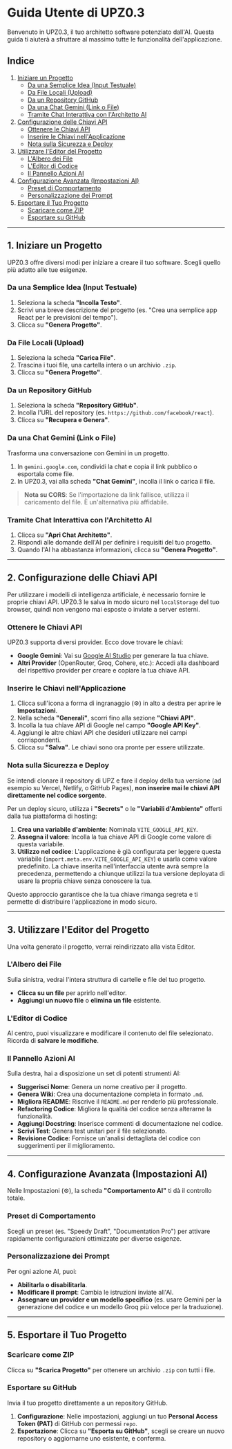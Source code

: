# Guida Utente di UPZ0.3

Benvenuto in UPZ0.3, il tuo architetto software potenziato dall'AI. Questa guida ti aiuterà a sfruttare al massimo tutte le funzionalità dell'applicazione.

## Indice

1.  [Iniziare un Progetto](#1-iniziare-un-progetto)
    -   [Da una Semplice Idea (Input Testuale)](#da-una-semplice-idea-input-testuale)
    -   [Da File Locali (Upload)](#da-file-locali-upload)
    -   [Da un Repository GitHub](#da-un-repository-github)
    -   [Da una Chat Gemini (Link o File)](#da-una-chat-gemini-link-o-file)
    -   [Tramite Chat Interattiva con l'Architetto AI](#tramite-chat-interattiva-con-larchitetto-ai)
2.  [Configurazione delle Chiavi API](#2-configurazione-delle-chiavi-api)
    -   [Ottenere le Chiavi API](#ottenere-le-chiavi-api)
    -   [Inserire le Chiavi nell'Applicazione](#inserire-le-chiavi-nellapplicazione)
    -   [Nota sulla Sicurezza e Deploy](#nota-sulla-sicurezza-e-deploy)
3.  [Utilizzare l'Editor del Progetto](#3-utilizzare-leditor-del-progetto)
    -   [L'Albero dei File](#lalbero-dei-file)
    -   [L'Editor di Codice](#leditor-di-codice)
    -   [Il Pannello Azioni AI](#il-pannello-azioni-ai)
4.  [Configurazione Avanzata (Impostazioni AI)](#4-configurazione-avanzata-impostazioni-ai)
    -   [Preset di Comportamento](#preset-di-comportamento)
    -   [Personalizzazione dei Prompt](#personalizzazione-dei-prompt)
5.  [Esportare il Tuo Progetto](#5-esportare-il-tuo-progetto)
    -   [Scaricare come ZIP](#scaricare-come-zip)
    -   [Esportare su GitHub](#esportare-su-github)

---

## 1. Iniziare un Progetto

UPZ0.3 offre diversi modi per iniziare a creare il tuo software. Scegli quello più adatto alle tue esigenze.

### Da una Semplice Idea (Input Testuale)

1.  Seleziona la scheda **"Incolla Testo"**.
2.  Scrivi una breve descrizione del progetto (es. "Crea una semplice app React per le previsioni del tempo").
3.  Clicca su **"Genera Progetto"**.

### Da File Locali (Upload)

1.  Seleziona la scheda **"Carica File"**.
2.  Trascina i tuoi file, una cartella intera o un archivio `.zip`.
3.  Clicca su **"Genera Progetto"**.

### Da un Repository GitHub

1.  Seleziona la scheda **"Repository GitHub"**.
2.  Incolla l'URL del repository (es. `https://github.com/facebook/react`).
3.  Clicca su **"Recupera e Genera"**.

### Da una Chat Gemini (Link o File)

Trasforma una conversazione con Gemini in un progetto.
1.  In `gemini.google.com`, condividi la chat e copia il link pubblico o esportala come file.
2.  In UPZ0.3, vai alla scheda **"Chat Gemini"**, incolla il link o carica il file.

> **Nota su CORS**: Se l'importazione da link fallisce, utilizza il caricamento del file. È un'alternativa più affidabile.

### Tramite Chat Interattiva con l'Architetto AI

1.  Clicca su **"Apri Chat Architetto"**.
2.  Rispondi alle domande dell'AI per definire i requisiti del tuo progetto.
3.  Quando l'AI ha abbastanza informazioni, clicca su **"Genera Progetto"**.

---

## 2. Configurazione delle Chiavi API

Per utilizzare i modelli di intelligenza artificiale, è necessario fornire le proprie chiavi API. UPZ0.3 le salva in modo sicuro nel `localStorage` del tuo browser, quindi non vengono mai esposte o inviate a server esterni.

### Ottenere le Chiavi API

UPZ0.3 supporta diversi provider. Ecco dove trovare le chiavi:
-   **Google Gemini**: Vai su [Google AI Studio](https://ai.google.dev/gemini-api/docs/api-key) per generare la tua chiave.
-   **Altri Provider** (OpenRouter, Groq, Cohere, etc.): Accedi alla dashboard del rispettivo provider per creare e copiare la tua chiave API.

### Inserire le Chiavi nell'Applicazione

1.  Clicca sull'icona a forma di ingranaggio (⚙️) in alto a destra per aprire le **Impostazioni**.
2.  Nella scheda **"Generali"**, scorri fino alla sezione **"Chiavi API"**.
3.  Incolla la tua chiave API di Google nel campo **"Google API Key"**.
4.  Aggiungi le altre chiavi API che desideri utilizzare nei campi corrispondenti.
5.  Clicca su **"Salva"**. Le chiavi sono ora pronte per essere utilizzate.

### Nota sulla Sicurezza e Deploy

Se intendi clonare il repository di UPZ e fare il deploy della tua versione (ad esempio su Vercel, Netlify, o GitHub Pages), **non inserire mai le chiavi API direttamente nel codice sorgente**.

Per un deploy sicuro, utilizza i **"Secrets"** o le **"Variabili d'Ambiente"** offerti dalla tua piattaforma di hosting:

1.  **Crea una variabile d'ambiente**: Nominala `VITE_GOOGLE_API_KEY`.
2.  **Assegna il valore**: Incolla la tua chiave API di Google come valore di questa variabile.
3.  **Utilizzo nel codice**: L'applicazione è già configurata per leggere questa variabile (`import.meta.env.VITE_GOOGLE_API_KEY`) e usarla come valore predefinito. La chiave inserita nell'interfaccia utente avrà sempre la precedenza, permettendo a chiunque utilizzi la tua versione deployata di usare la propria chiave senza conoscere la tua.

Questo approccio garantisce che la tua chiave rimanga segreta e ti permette di distribuire l'applicazione in modo sicuro.

---

## 3. Utilizzare l'Editor del Progetto

Una volta generato il progetto, verrai reindirizzato alla vista Editor.

### L'Albero dei File

Sulla sinistra, vedrai l'intera struttura di cartelle e file del tuo progetto.
- **Clicca su un file** per aprirlo nell'editor.
- **Aggiungi un nuovo file** o **elimina un file** esistente.

### L'Editor di Codice

Al centro, puoi visualizzare e modificare il contenuto del file selezionato. Ricorda di **salvare le modifiche**.

### Il Pannello Azioni AI

Sulla destra, hai a disposizione un set di potenti strumenti AI:
- **Suggerisci Nome**: Genera un nome creativo per il progetto.
- **Genera Wiki**: Crea una documentazione completa in formato `.md`.
- **Migliora README**: Riscrive il `README.md` per renderlo più professionale.
- **Refactoring Codice**: Migliora la qualità del codice senza alterarne la funzionalità.
- **Aggiungi Docstring**: Inserisce commenti di documentazione nel codice.
- **Scrivi Test**: Genera test unitari per il file selezionato.
- **Revisione Codice**: Fornisce un'analisi dettagliata del codice con suggerimenti per il miglioramento.

---

## 4. Configurazione Avanzata (Impostazioni AI)

Nelle Impostazioni (⚙️), la scheda **"Comportamento AI"** ti dà il controllo totale.

### Preset di Comportamento

Scegli un preset (es. "Speedy Draft", "Documentation Pro") per attivare rapidamente configurazioni ottimizzate per diverse esigenze.

### Personalizzazione dei Prompt

Per ogni azione AI, puoi:
- **Abilitarla o disabilitarla**.
- **Modificare il prompt**: Cambia le istruzioni inviate all'AI.
- **Assegnare un provider e un modello specifico** (es. usare Gemini per la generazione del codice e un modello Groq più veloce per la traduzione).

---

## 5. Esportare il Tuo Progetto

### Scaricare come ZIP

Clicca su **"Scarica Progetto"** per ottenere un archivio `.zip` con tutti i file.

### Esportare su GitHub

Invia il tuo progetto direttamente a un repository GitHub.

1.  **Configurazione**: Nelle impostazioni, aggiungi un tuo **Personal Access Token (PAT)** di GitHub con permessi `repo`.
2.  **Esportazione**: Clicca su **"Esporta su GitHub"**, scegli se creare un nuovo repository o aggiornarne uno esistente, e conferma.
